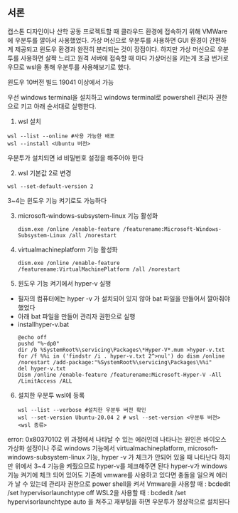 ## 서론

캡스톤 디자인이나 산학 공동 프로젝트할 때 클라우드 환경에 접속하기 위해 VMWare에 우분투를 깔아서 사용했었다.
가상 머신으로 우분투를 사용하면 GUI 환경이 간편하게 제공되고 윈도우 환경과 완전히 분리되는 것이 장점이다. 
하지만 가상 머신으로 우분투를 사용하면 살짝 느리고 원격 서버에 접속할 때 마다 가상머신을 키는게 조금 번거로우므로
wsl을 통해 우분투를 사용해보기로 했다.


윈도우 10버전 빌드 19041 이상에서 가능

우선 windows terminal을 설치하고 windows terminal로 
powershell 관리자 권한으로 키고 아래 순서대로 실행한다.

1. wsl 설치

```
wsl --list --online #사용 가능한 배포
wsl --install <Ubuntu 버전>
```
우분투가 설치되면 id 비밀번호 설정을 해주어야 한다

2. wsl 기본값 2로 변경
```
wsl --set-default-version 2
```
3~4는 윈도우 기능 켜기로도 가능하다
    
3. microsoft-windows-subsystem-linux 기능 활성화 
   ```
   dism.exe /online /enable-feature /featurename:Microsoft-Windows-Subsystem-Linux /all /norestart
   ```

4. virtualmachineplatform 기능 활성화
   ```
   dism.exe /online /enable-feature /featurename:VirtualMachinePlatform /all /norestart
   ```

5. 윈도우 기능 켜기에서 hyper-v 실행
  - 필자의 컴퓨터에는 hyper -v 가 설치되어 있지 않아 bat 파일을 만들어서 깔아줘야 했었다
  - 아래 bat 파일을 만들어 관리자 권한으로 실행
  - installhyper-v.bat
    ```
    @echo off
    pushd "%~dp0"
    dir /b %SystemRoot%\servicing\Packages\*Hyper-V*.mum >hyper-v.txt
    for /f %%i in ('findstr /i . hyper-v.txt 2^>nul') do dism /online /norestart /add-package:"%SystemRoot%\servicing\Packages\%%i"
    del hyper-v.txt
    Dism /online /enable-feature /featurename:Microsoft-Hyper-V -All /LimitAccess /ALL
    ```

6. 설치한 우분투 wsl에 등록
   ```
   wsl --list --verbose #설치한 우분투 버전 확인
   wsl --set-version Ubuntu-20.04 2 # wsl --set-version <우분투 버전> <wsl 종류>
   ```

error: 0x80370102 위 과정에서 나타날 수 있는 에러인데 나타나는 원인은 바이오스 가상화 설정이나 주로
windows 기능에서 virtualmachineplatform, microsoft-windows-subsystem-linux 기능, hyper -v 가 체크가 안되어 있을 때 나타난다
하지만 위에서 3~4 기능을 켜줬으므로 hyper-v를 체크해주면 된다
hyper-v가 windows 기능 켜기에 체크 되어 있어도 기존에 vmware를 사용하고 있다면 충돌을 일으켜 에러가 날 수 있는데
관리자 권한으로 power shell을 켜서 
Vmware을 사용할 때 : bcdedit /set hypervisorlaunchtype off
WSL2을 사용할 때 : bcdedit /set hypervisorlaunchtype auto
을 쳐주고 재부팅을 하면 우분투가 정상적으로 설치된다
